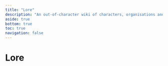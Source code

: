 ```yaml
---
title: "Lore"
description: "An out-of-character wiki of characters, organisations and the world in general"
aside: true
bottom: true
toc: true
navigation: false
---
```


# Lore
